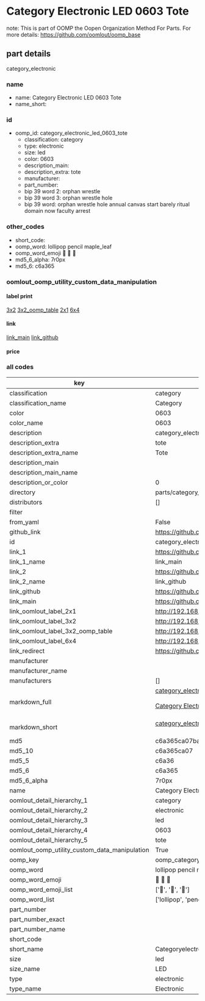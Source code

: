 # Category Electronic LED 0603 Tote  

note: This is part of OOMP the Oopen Organization Method For Parts. For more details: https://github.com/oomlout/oomp_base

##  part details
  



category_electronic



### name
* name: Category Electronic LED 0603 Tote
* name_short: 
### id
* oomp_id: category_electronic_led_0603_tote
  * classification: category
  * type: electronic
  * size: led
  * color: 0603
  * description_main: 
  * description_extra: tote
  * manufacturer: 
  * part_number: 
  * bip 39 word 2: orphan wrestle
  * bip 39 word 3: orphan wrestle hole
  * bip 39 word: orphan wrestle hole annual canvas start barely ritual domain now faculty arrest

### other_codes
* short_code: 
* oomp_word: lollipop pencil maple_leaf
* oomp_word_emoji :lollipop: :pencil: :maple_leaf:
* md5_6_alpha: 7r0px
* md5_6: c6a365






### oomlout_oomp_utility_custom_data_manipulation
#### label print
[3x2](http://192.168.1.245:1112/?label=oomp%207r0px)
[3x2_oomp_table](http://192.168.1.108:1112/?label=oomp%207r0px)
[2x1](http://192.168.1.242:1112/?label=oomp%207r0px)
[6x4](http://192.168.1.55:1112/?label=oomp%207r0px)    

#### link

[link_main](https://github.com/oomlout/oomlout_oomp_version_1_messy/tree/main/parts/category_electronic_led_0603_tote) [link_github](https://github.com/oomlout/oomlout_oomp_version_1_messy/tree/main/parts/category_electronic_led_0603_tote)                             

#### price







### all codes 
| key | value |  
| --- | --- |  
| classification | category |  
| classification_name | Category |  
| color | 0603 |  
| color_name | 0603 |  
| description | category_electronic |  
| description_extra | tote |  
| description_extra_name | Tote |  
| description_main |  |  
| description_main_name |  |  
| description_or_color | 0  |  
| directory | parts/category_electronic_led_0603_tote |  
| distributors | [] |  
| filter |  |  
| from_yaml | False |  
| github_link | https://github.com/oomlout/oomlout_oomp_part_src/tree/main/parts/category_electronic_led_0603_tote |  
| id | category_electronic_led_0603_tote |  
| link_1 | https://github.com/oomlout/oomlout_oomp_version_1_messy/tree/main/parts/category_electronic_led_0603_tote |  
| link_1_name | link_main |  
| link_2 | https://github.com/oomlout/oomlout_oomp_version_1_messy/tree/main/parts/category_electronic_led_0603_tote |  
| link_2_name | link_github |  
| link_github | https://github.com/oomlout/oomlout_oomp_version_1_messy/tree/main/parts/category_electronic_led_0603_tote |  
| link_main | https://github.com/oomlout/oomlout_oomp_version_1_messy/tree/main/parts/category_electronic_led_0603_tote |  
| link_oomlout_label_2x1 | http://192.168.1.242:1112/?label=oomp%207r0px |  
| link_oomlout_label_3x2 | http://192.168.1.245:1112/?label=oomp%207r0px |  
| link_oomlout_label_3x2_oomp_table | http://192.168.1.108:1112/?label=oomp%207r0px |  
| link_oomlout_label_6x4 | http://192.168.1.55:1112/?label=oomp%207r0px |  
| link_redirect | https://github.com/oomlout/oomlout_oomp_version_1_messy/tree/main/parts/category_electronic_led_0603_tote |  
| manufacturer |  |  
| manufacturer_name |  |  
| manufacturers | [] |  
| markdown_full | [category_electronic_led_0603_tote](none)<br>[](none)<br>[Category Electronic Led 0603 Tote](none)<br><br> |  
| markdown_short | [category_electronic_led_0603_tote](none)<br><br> |  
| md5 | c6a365ca07ba82535290d096d97f94e6 |  
| md5_10 | c6a365ca07 |  
| md5_5 | c6a36 |  
| md5_6 | c6a365 |  
| md5_6_alpha | 7r0px |  
| name | Category Electronic LED 0603 Tote |  
| oomlout_detail_hierarchy_1 | category |  
| oomlout_detail_hierarchy_2 | electronic |  
| oomlout_detail_hierarchy_3 | led |  
| oomlout_detail_hierarchy_4 | 0603 |  
| oomlout_detail_hierarchy_5 | tote |  
| oomlout_oomp_utility_custom_data_manipulation | True |  
| oomp_key | oomp_category_electronic_led_0603_tote |  
| oomp_word | lollipop pencil maple_leaf |  
| oomp_word_emoji | :lollipop: :pencil: :maple_leaf: |  
| oomp_word_emoji_list | [':lollipop:', ':pencil:', ':maple_leaf:'] |  
| oomp_word_list | ['lollipop', 'pencil', 'maple_leaf'] |  
| part_number |  |  
| part_number_exact |  |  
| part_number_name |  |  
| short_code |  |  
| short_name | Categoryelectronic |  
| size | led |  
| size_name | LED |  
| type | electronic |  
| type_name | Electronic |  
